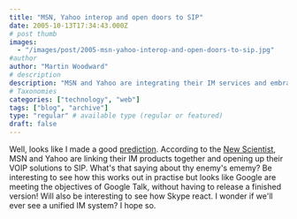 ```yaml
---
title: "MSN, Yahoo interop and open doors to SIP"
date: 2005-10-13T17:34:43.000Z
# post thumb
images:
  - "/images/post/2005-msn-yahoo-interop-and-open-doors-to-sip.jpg"
#author
author: "Martin Woodward"
# description
description: "MSN and Yahoo are integrating their IM services and embracing SIP for VoIP, potentially reshaping the landscape of unified communications."
# Taxonomies
categories: ["technology", "web"]
tags: ["blog", "archive"]
type: "regular" # available type (regular or featured)
draft: false
---
```


Well, looks like I made a good [prediction](http://www.woodwardweb.com/technology/000131.html). According to the [New Scientist](http://www.newscientist.com/article.ns?id=dn8152), MSN and Yahoo are linking their IM products together and opening up their VOIP solutions to SIP. What's that saying about thy enemy's ememy? Be interesting to see how this works out in practise but looks like Google are meeting the objectives of Google Talk, without having to release a finished version! Will also be interesting to see how Skype react. I wonder if we'll ever see a unified IM system? I hope so.

